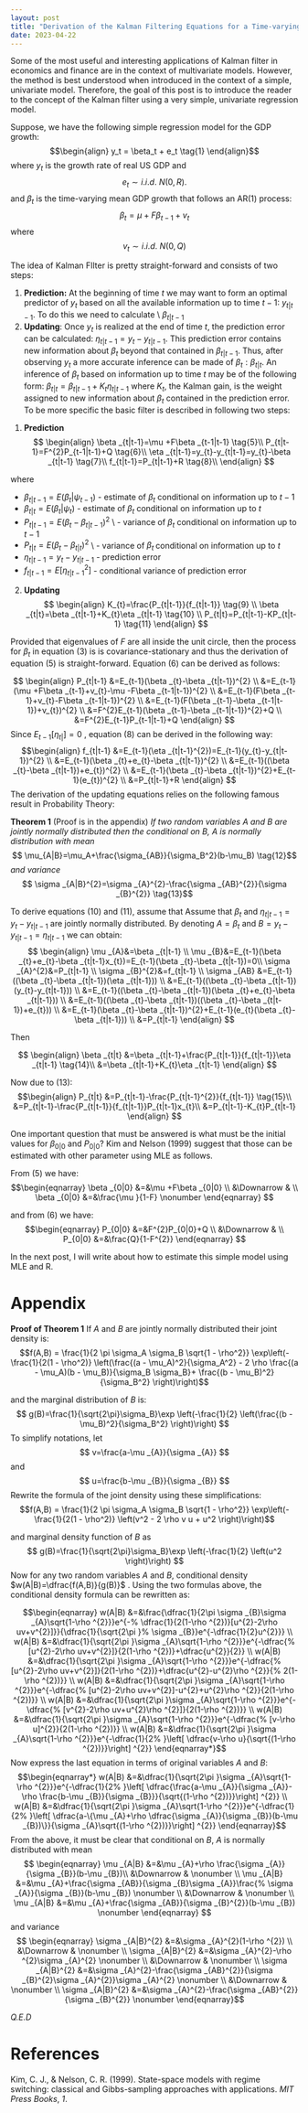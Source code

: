 ```yaml
---
layout: post
title: "Derivation of the Kalman Filtering Equations for a Time-varying Intercept Simple Linear Regression Model"
date: 2023-04-22
---
```


Some of the most useful and interesting applications of Kalman filter in economics and finance are in the context of multivariate models. However, the method is best understood when introduced in the context of a simple, univariate model. Therefore, the goal of this post is to introduce the reader to the concept of the Kalman filter using a very simple, univariate regression model. 

Suppose, we have the following simple regression model for the GDP growth:
$$\begin{align}
y_t = \beta_t + e_t \tag{1}
\end{align}$$
where $y_{t}$ is the growth rate of real US GDP and $$e_{t}\sim i.i.d.\text{ } N(0,R). \tag{2}$$ and $\beta_t$ is the time-varying mean GDP growth that follows an AR(1) process:
$$\begin{equation}
\beta _{t}=\mu +F\beta _{t-1}+v_{t} \tag{3}
\end{equation}
$$
where 
$$
v_{t}\sim i.i.d.\text{ } N(0,Q) \tag{4}
$$

The idea of Kalman FIlter is pretty straight-forward and consists of two steps:
1. **Prediction:** At the beginning of time $t$ we may want to form an
optimal predictor of $y_{t}$ based on all the available information up to
time $t-1:$ $y_{t|t-1}$. To do this we need to calculate \ $\beta _{t|t-1}$
2.  **Updating**: Once $y_{t}$ is realized at the end of time $t$, the
prediction error can be calculated: $\eta _{t|t-1}=y_{t}-y_{t|t-1}$. This
prediction error contains new information about $\beta _{t}$ beyond that
contained in $\beta _{t|t-1}$. Thus, after observing $y_{t}$ a more accurate
inference can be made of $\beta _{t}:\beta _{t|t}$. An inference of $\beta_t$ based on information up to time $t$ may be of the following form: $\beta _{t|t}=\beta _{t|t-1}+K_{t}\eta _{t|t-1}$ where $K_t$, the Kalman gain, is the weight assigned to new information about $\beta _{t}$ contained in the
prediction error. To be more specific the basic filter is described in
following two steps:

1) **Prediction** 
$$
\begin{align}
\beta _{t|t-1}=\mu +F\beta _{t-1|t-1} \tag{5}\\
P_{t|t-1}=F^{2}P_{t-1|t-1}+Q  \tag{6}\\
\eta _{t|t-1}=y_{t}-y_{t|t-1}=y_{t}-\beta _{t|t-1} \tag{7}\\
f_{t|t-1}=P_{t|t-1}+R  \tag{8}\\
\end{align}
$$

where 
* $\beta _{t|t-1}=E(\beta _{t}|\psi _{t-1})$ - estimate of $\beta _{t}$ conditional on information up to $t-1$
* $\beta _{t|t}=E(\beta _{t}|\psi _{t})$ - estimate of $\beta _{t}$ conditional on information up to $t$
* $P_{t|t-1}=E(\beta _{t}-\beta _{t|t-1})^{2}$ \ - variance of $\beta _{t}$ conditional on information up to $t-1$
* $P_{t|t}=E(\beta _{t}-\beta _{t|t})^{2}$ \ - variance of $\beta _{t\text{ }}$ conditional on information up to $t$
* $\eta _{t|t-1}=y_{t}-y_{t|t-1}$ - prediction error
* $f_{t|t-1}=E[\eta _{t|t-1}^{2}]$ - conditional variance of prediction error

2. **Updating**
$$ \begin{align}
K_{t}=\frac{P_{t|t-1}}{f_{t|t-1}} \tag{9} \\
\beta _{t|t}=\beta _{t|t-1}+K_{t}\eta _{t|t-1} \tag{10}  \\
P_{t|t}=P_{t|t-1}-KP_{t|t-1} \tag{11} 
\end{align}
$$


Provided that eigenvalues of $F$ are all inside the unit circle, then the
process for $\beta _{t}$ in equation (3) is is covariance-stationary and thus the derivation of equation (5) is straight-forward. Equation (6) can be derived as follows:

$$ \begin{align}
P_{t|t-1} &=E_{t-1}(\beta _{t}-\beta _{t|t-1})^{2}
\\
&=E_{t-1}(\mu +F\beta _{t-1}+v_{t}-\mu -F\beta _{t-1|t-1})^{2}  \\
&=E_{t-1}(F\beta _{t-1}+v_{t}-F\beta _{t-1|t-1})^{2}   \\
&=E_{t-1}(F(\beta _{t-1}-\beta _{t-1|t-1})+v_{t})^{2}  \\
&=F^{2}E_{t-1}(\beta _{t-1}-\beta _{t-1|t-1})^{2}+Q   \\
&=F^{2}E_{t-1}P_{t-1|t-1}+Q 
\end{align}
$$
Since $E_{t-1}[\eta _{t|}]=0$ , equation (8) can be derived in the following way:
$$\begin{align}
f_{t|t-1} &=E_{t-1}(\eta _{t|t-1}^{2})=E_{t-1}(y_{t}-y_{t|t-1})^{2} \\
&=E_{t-1}(\beta _{t}+e_{t}-\beta _{t|t-1})^{2} \\
&=E_{t-1}((\beta _{t}-\beta _{t|t-1})+e_{t})^{2} \\
&=E_{t-1}(\beta _{t}-\beta _{t|t-1})^{2}+E_{t-1}(e_{t})^{2}  \\
&=P_{t|t-1}+R 
\end{align}
$$
The derivation of the updating equations relies on the following famous result in Probability Theory: 

**Theorem 1** (Proof is in the appendix) *If two random variables A and B are jointly normally distributed then the conditional on B, A is normally distribution with mean* 
$$ \mu_{A|B}=\mu_A+\frac{\sigma_{AB}}{\sigma_B^2}(b-\mu_B) \tag{12}$$
*and variance*
$$ \sigma _{A|B}^{2}=\sigma _{A}^{2}-\frac{\sigma _{AB}^{2}}{\sigma _{B}^{2}} \tag{13}$$

To derive equations (10) and (11), assume that Assume that $\beta _{t}$ and $\eta _{t|t-1}=y_{t}-y_{t|t-1}$ are jointly normally distributed. By denoting $A=\beta _{t}$ and $B=y_{t}-y_{t|t-1}=\eta_{t|t-1}$ we can obtain: 
$$
\begin{align}
\mu _{A}&=\beta _{t|t-1} \\
\mu _{B}&=E_{t-1}(\beta _{t}+e_{t}-\beta _{t|t-1}x_{t})=E_{t-1}(\beta
_{t}-\beta _{t|t-1})=0\\
\sigma _{A}^{2}&=P_{t|t-1} \\
\sigma _{B}^{2}&=f_{t|t-1} \\
\sigma _{AB} &=E_{t-1}((\beta _{t}-\beta _{t|t-1})(\eta _{t|t-1})) \\
&=E_{t-1}((\beta _{t}-\beta _{t|t-1})(y_{t}-y_{t|t-1})) \\
&=E_{t-1}((\beta _{t}-\beta _{t|t-1})(\beta _{t}+e_{t}-\beta
_{t|t-1})) \\
&=E_{t-1}((\beta _{t}-\beta _{t|t-1})((\beta _{t}-\beta
_{t|t-1})+e_{t})) \\
&=E_{t-1}(\beta _{t}-\beta _{t|t-1})^{2}+E_{t-1}(e_{t}(\beta
_{t}-\beta _{t|t-1})) \\
&=P_{t|t-1}
\end{align}
$$

Then

$$ \begin{align}
\beta _{t|t} &=\beta _{t|t-1}+\frac{P_{t|t-1}}{f_{t|t-1}}\eta _{t|t-1} \tag{14}\\
&=\beta _{t|t-1}+K_{t}\eta _{t|t-1} 
\end{align}
$$

Now due to (13):
$$\begin{align}
P_{t|t} &=P_{t|t-1}-\frac{P_{t|t-1}^{2}}{f_{t|t-1}} \tag{15}\\
&=P_{t|t-1}-\frac{P_{t|t-1}}{f_{t|t-1}}P_{t|t-1}x_{t}\\
&=P_{t|t-1}-K_{t}P_{t|t-1} 
\end{align}
$$


One important question that must be answered is what must be the initial values for $\beta_{0|0}$ and $P_{0|0}$? Kim and Nelson (1999) suggest that those can be estimated with other parameter using MLE as follows.

From (5) we have:
$$\begin{eqnarray}
\beta _{0|0} &=&\mu +F\beta _{0|0} \\
&\Downarrow & \\
\beta _{0|0} &=&\frac{\mu }{1-F}  \nonumber
\end{eqnarray}
$$


and from (6) we have:
$$\begin{eqnarray}
P_{0|0} &=&F^{2}P_{0|0}+Q \\
&\Downarrow & \\
P_{0|0} &=&\frac{Q}{1-F^{2}}
\end{eqnarray}
$$

In the next post, I will write about how to estimate this simple model using MLE and R. 


# Appendix
**Proof of Theorem 1**
If *A* and *B* are jointly normally distributed their joint density is: 
$$f(A,B) = \frac{1}{2 \pi \sigma_A \sigma_B \sqrt{1 - \rho^2}} \exp\left(-\frac{1}{2(1 - \rho^2)} \left(\frac{(a - \mu_A)^2}{\sigma_A^2} - 2 \rho \frac{(a - \mu_A)(b - \mu_B)}{\sigma_B \sigma_B}+ \frac{(b - \mu_B)^2}{\sigma_B^2} \right)\right)$$

and the marginal distribution of *B* is:
$$ g(B)=\frac{1}{\sqrt{2\pi}\sigma_B}\exp \left(-\frac{1}{2} \left(\frac{(b - \mu_B)^2}{\sigma_B^2} \right)\right) $$
To simplify notations, let
$$ v=\frac{a-\mu _{A}}{\sigma _{A}} $$
and 
$$ u=\frac{b-\mu _{B}}{\sigma _{B}} $$
Rewrite the formula of the joint density using these simplifications:
$$f(A,B) = \frac{1}{2 \pi \sigma_A \sigma_B \sqrt{1 - \rho^2}} \exp\left(-\frac{1}{2(1 - \rho^2)} \left(v^2 - 2 \rho v u + u^2 \right)\right)$$

and marginal density function of *B* as
$$ g(B)=\frac{1}{\sqrt{2\pi}\sigma_B}\exp \left(-\frac{1}{2} \left(u^2 \right)\right) $$
Now for any two random variables *A* and *B*, conditional density $w(A|B)=\dfrac{f(A,B)}{g(B)}$ .  Using the two formulas above, the conditional density formula can be rewritten as:

$$\begin{eqnarray}
w(A|B) &=&\frac{\dfrac{1}{2\pi \sigma _{B}\sigma _{A}\sqrt{1-\rho ^{2}}}e^{-%
\dfrac{1}{2(1-\rho ^{2})}[u^{2}-2\rho uv+v^{2}]}}{\dfrac{1}{\sqrt{2\pi }%
\sigma _{B}}e^{-\dfrac{1}{2}u^{2}}} \\
w(A|B) &=&\dfrac{1}{\sqrt{2\pi }\sigma _{A}\sqrt{1-\rho ^{2}}}e^{-\dfrac{%
[u^{2}-2\rho uv+v^{2}]}{2(1-\rho ^{2})}+\dfrac{u^{2}}{2}} \\
w(A|B) &=&\dfrac{1}{\sqrt{2\pi }\sigma _{A}\sqrt{1-\rho ^{2}}}e^{-\dfrac{%
[u^{2}-2\rho uv+v^{2}]}{2(1-\rho ^{2})}+\dfrac{u^{2}-u^{2}\rho ^{2}}{%
2(1-\rho ^{2})}} \\
w(A|B) &=&\dfrac{1}{\sqrt{2\pi }\sigma _{A}\sqrt{1-\rho ^{2}}}e^{-\dfrac{%
[u^{2}-2\rho uv+v^{2}]-u^{2}+u^{2}\rho ^{2}}{2(1-\rho ^{2})}} \\
w(A|B) &=&\dfrac{1}{\sqrt{2\pi }\sigma _{A}\sqrt{1-\rho ^{2}}}e^{-\dfrac{%
[v^{2}-2\rho uv+u^{2}\rho ^{2}]}{2(1-\rho ^{2})}} \\
w(A|B) &=&\dfrac{1}{\sqrt{2\pi }\sigma _{A}\sqrt{1-\rho ^{2}}}e^{-\dfrac{%
[v-\rho u]^{2}}{2(1-\rho ^{2})}} \\
w(A|B) &=&\dfrac{1}{\sqrt{2\pi }\sigma _{A}\sqrt{1-\rho ^{2}}}e^{-\dfrac{1}{2%
}\left[ \dfrac{v-\rho u}{\sqrt{(1-\rho ^{2})}}\right] ^{2}}
\end{eqnarray*}$$
Now express the last equation in terms of original variables *A* and *B*:
$$\begin{eqnarray*}
w(A|B) &=&\dfrac{1}{\sqrt{2\pi }\sigma _{A}\sqrt{1-\rho ^{2}}}e^{-\dfrac{1}{2%
}\left[ \dfrac{\frac{a-\mu _{A}}{\sigma _{A}}-\rho \frac{b-\mu _{B}}{\sigma
_{B}}}{\sqrt{(1-\rho ^{2})}}\right] ^{2}} \\
w(A|B) &=&\dfrac{1}{\sqrt{2\pi }\sigma _{A}\sqrt{1-\rho ^{2}}}e^{-\dfrac{1}{2%
}\left[ \dfrac{a-\{\mu _{A}+\rho \dfrac{\sigma _{A}}{\sigma _{B}}(b-\mu
_{B})\}}{\sigma _{A}\sqrt{(1-\rho ^{2})}}\right] ^{2}}
\end{eqnarray}$$
From the above, it must be clear that conditional on *B*, *A* is normally distributed with mean 
$$ \begin{eqnarray}
\mu _{A|B} &=&\mu _{A}+\rho \frac{\sigma _{A}}{\sigma _{B}}(b-\mu _{B})\\
&\Downarrow &  \nonumber \\
\mu _{A|B} &=&\mu _{A}+\frac{\sigma _{AB}}{\sigma _{B}\sigma _{A}}\frac{%
\sigma _{A}}{\sigma _{B}}(b-\mu _{B})  \nonumber \\
&\Downarrow &  \nonumber \\
\mu _{A|B} &=&\mu _{A}+\frac{\sigma _{AB}}{\sigma _{B}^{2}}(b-\mu _{B}) 
\nonumber
\end{eqnarray} $$
and variance
$$ \begin{eqnarray}
\sigma _{A|B}^{2} &=&\sigma _{A}^{2}(1-\rho ^{2}) \\
&\Downarrow &  \nonumber \\
\sigma _{A|B}^{2} &=&\sigma _{A}^{2}-\rho ^{2}\sigma _{A}^{2}  \nonumber \\
&\Downarrow &  \nonumber \\
\sigma _{A|B}^{2} &=&\sigma _{A}^{2}-\frac{\sigma _{AB}^{2}}{\sigma
_{B}^{2}\sigma _{A}^{2}}\sigma _{A}^{2}  \nonumber \\
&\Downarrow &  \nonumber \\
\sigma _{A|B}^{2} &=&\sigma _{A}^{2}-\frac{\sigma _{AB}^{2}}{\sigma _{B}^{2}}
\nonumber
\end{eqnarray}$$

*Q.E.D*

# References

Kim, C. J., & Nelson, C. R. (1999). State-space models with regime switching: classical and Gibbs-sampling approaches with applications. _MIT Press Books_, _1_.
